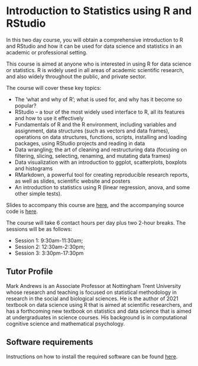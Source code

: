 # Introduction to Statistics using R and RStudio

In this two day course, you will obtain a comprehensive introduction to R and RStudio and how it can be used for data science and statistics in an academic or professional setting.

This course is aimed at anyone who is interested in using R for data science or statistics. R is widely used in all areas of academic scientific research, and also widely throughout the public, and private sector.

The course will cover these key topics:

* The ‘what and why of R’; what is used for, and why has it become so popular?
* RStudio – a tour of the most widely used interface to R, all its features and how to use it effectively
* Fundamentals of R and the R environment, including variables and assignment, data structures (such as vectors and data frames), operations on data structures, functions, scripts, installing and loading packages, using RStudio projects and reading in data
* Data wrangling; the art of cleaning and restructuring data (focusing on filtering, slicing, selecting, renaming, and mutating data frames)
* Data visualization with an introduction to ggplot, scatterplots, boxplots and histograms
* RMarkdown, a powerful tool for creating reproducible research reports, as well as slides, scientific website and posters
* An introduction to statistics using R (linear regression, anova, and some other simple tests).

Slides to accompany this course are [here](https://mark-andrews.github.io/isurr23/slides.html), and the accompanying source code is [here](content/slides.Rmd).

The course will take 6 contact hours per day plus two 2-hour breaks. The sessions will be as follows:

* Session 1: 9:30am-11:30am;
* Session 2: 12:30am-2:30pm;
* Session 3: 3:30pm-17:30pm

## Tutor Profile

Mark Andrews is an Associate Professor at Nottingham Trent University whose research and teaching is focused on statistical methodology in research in the social and biological sciences. He is the author of 2021 textbook on data science using R that is aimed at scientific researchers, and has a forthcoming new textbook on statistics and data science that is aimed at undergraduates in science courses. His background is in computational cognitive science and mathematical psychology.

## Software requirements

Instructions on how to install the required software can be found [here](software.md).
